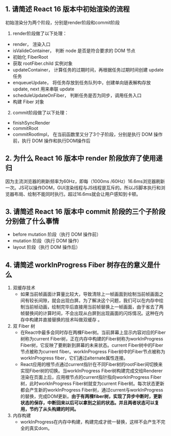 ## 1. 请简述 React 16 版本中初始渲染的流程

初始渲染分为两个阶段，分别是render阶段和commit阶段

1. render阶段做了以下处理：

- render， 渲染入口
- isValideContainer， 判断 node 是否是符合要求的 DOM 节点
- 初始化 FiberRoot
- 获取 rootFiber.child 实例对象
- updateContainer， 计算任务的过期时间，再根据任务过期时间创建 update 任务
- enqueueUpdate， 将任务存放到任务队列中，创建单向链表解构存放 update, next 用来串联 update
- scheduleUpdateOnFiber， 判断任务是否为同步，调用任务入口
- 构建 Fiber 对象

2. commit阶段做了以下处理：

- finishSyncRender
- commitRoot
- commitRootImpl， 在当前函数里又分了3个子阶段，分别是执行 DOM 操作前，执行 DOM 操作和执行DOM操作后

## 2. 为什么 React 16 版本中 render 阶段放弃了使用递归

因为主流浏览器的刷新频率为60Hz，即每（1000ms /60Hz）16.6ms浏览器刷新一次。JS可以操作DOM，GUI渲染线程与JS线程是互斥的。所以JS脚本执行和浏览器布局、绘制不能同时执行。超过16.6ms就会让用户感知到卡顿。 



## 3. 请简述 React 16 版本中 commit 阶段的三个子阶段分别做了什么事情

- before mutation 阶段（执行 DOM 操作前）
- mutation 阶段（执行 DOM 操作）
- layout 阶段（执行 DOM 操作后）

## 4. 请简述 workInProgress Fiber 树存在的意义是什么

1. 双缓存技术
   - 如果当前帧画面计算量比较大，导致清除上一帧画面到绘制当前帧画面之间有较长间隙，就会出现白屏。为了解决这个问题，我们可以在内存中绘制当前帧动画，绘制完毕后直接用当前帧替换上一帧画面，由于省去了两帧替换间的计算时间，不会出现从白屏到出现画面的闪烁情况。这种在内存中构建并直接替换的技术叫做双缓存 。
2. 双 Fiber 树
   -  在React中最多会同时存在两棵Fiber树。当前屏幕上显示内容对应的Fiber树称为current Fiber树，正在内存中构建的Fiber树称为workInProgress Fiber树，它反映了要刷新到屏幕的未来状态。current Fiber树中的Fiber节点被称为current fiber。workInProgress Fiber树中的Fiber节点被称为workInProgress fiber，它们通过alternate属性连接。 
   -  React应用的根节点通过current指针在不同Fiber树的rootFiber间切换来实现Fiber树的切换。当workInProgress Fiber树构建完成交给Renderer渲染在页面上后，应用根节点的current指针指向workInProgress Fiber树，此时workInProgress Fiber树就变为current Fiber树。每次状态更新都会产生新的workInProgress Fiber树，通过current与workInProgress的替换，完成DOM更新。**由于有两棵fiber树，实现了异步中断时，更新状态的保存，中断回来以后可以拿到之前的状态。并且两者状态可以复用，节约了从头构建的时间。** 
3. 内存构建
   - workInProgress在内存中构建，构建完成才统一替换，这样不会产生不完全的真实dom。